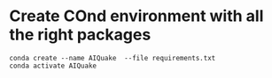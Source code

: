 
# Create COnd environment with all the right packages

    conda create --name AIQuake  --file requirements.txt
    conda activate AIQuake
